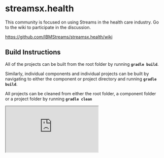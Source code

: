 # streamsx.health

This community is focused on using Streams in the health care industry.  Go to the wiki to participate in the discussion.

https://github.com/IBMStreams/streamsx.health/wiki

## Build Instructions

All of the projects can be built from the root folder by running **`gradle build`**.

Similarly, individual components and individual projects can be built by navigating to either the component or project directory and running **`gradle build`**. 

All projects can be cleaned from either the root folder, a component folder or a project folder by running **`gradle clean`**

<iframe id="roadmap" src="https://github.com/IBMStreams/streamsx.health/wiki/Streams-Healthcare-Analytics-Platform-Roadmap"></iframe>
